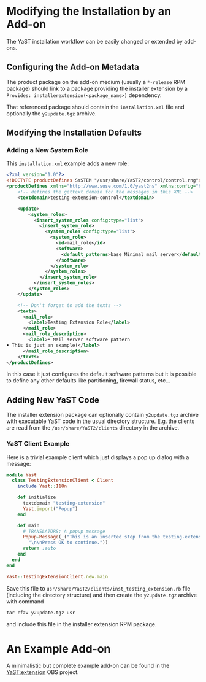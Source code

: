 # Modifying the Installation by an Add-on

The YaST installation workflow can be easily changed or extended by add-ons.


## Configuring the Add-on Metadata

The product package on the add-on medium (usually a `*-release` RPM package)
should link to a package providing the installer extension by a
`Provides: installerextension(<package_name>)` dependency.

That referenced package should contain the `installation.xml` file and optionally
the `y2update.tgz` archive.

## Modifying the Installation Defaults

### Adding a New System Role

This `installation.xml` example adds a new role:

```xml
<?xml version="1.0"?>
<!DOCTYPE productDefines SYSTEM "/usr/share/YaST2/control/control.rng">
<productDefines xmlns="http://www.suse.com/1.0/yast2ns" xmlns:config="http://www.suse.com/1.0/configns">
    <!-- defines the gettext domain for the messages in this XML -->
    <textdomain>testing-extension-control</textdomain>

    <update>
        <system_roles>
          <insert_system_roles config:type="list">
            <insert_system_role>
              <system_roles config:type="list">
                <system_role>
                  <id>mail_role</id>
                  <software>
                    <default_patterns>base Minimal mail_server</default_patterns>
                  </software>
                </system_role>
              </system_roles>
            </insert_system_role>
          </insert_system_roles>
        </system_roles>
    </update>

    <!-- Don't forget to add the texts -->
    <texts>
      <mail_role>
        <label>Testing Extension Role</label>
      </mail_role>
      <mail_role_description>
        <label>• Mail server software pattern
• This is just an example!</label>
      </mail_role_description>
    </texts>
</productDefines>
```

In this case it just configures the default software patterns but it is possible
to define any other defaults like partitioning, firewall status, etc...

## Adding New YaST Code

The installer extension package can optionally contain `y2update.tgz` archive
with executable YaST code in the usual directory structure. E.g. the clients are
read from the `/usr/share/YaST2/clients` directory in the archive.

### YaST Client Example

Here is a trivial example client which just displays a pop up dialog with a message:

```ruby
module Yast
  class TestingExtensionClient < Client
    include Yast::I18n

    def initialize
      textdomain "testing-extension"
      Yast.import("Popup")
    end

    def main
      # TRANSLATORS: A popup message
      Popup.Message(_("This is an inserted step from the testing-extension addon."\
        "\n\nPress OK to continue."))
      return :auto
    end
  end
end

Yast::TestingExtensionClient.new.main
```

Save this file to `usr/share/YaST2/clients/inst_testing_extension.rb` file (including
the directory structure) and then create the `y2update.tgz` archive with command

```
tar cfzv y2update.tgz usr
```

and include this file in the installer extension RPM package.

# An Example Add-on

A minimalistic but complete example add-on can be found in the [YaST:extension](
https://build.opensuse.org/project/show/YaST:extension) OBS project.

